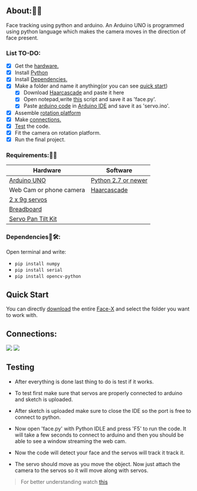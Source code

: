 
## About:🤔💭
Face tracking using python and arduino. An Arduino UNO is programmed using python language which makes the camera moves in the direction of face present.

### List TO-DO:

- [x] Get the [hardware.](https://github.com/smriti1313/Face-X/blob/master/Tracking%20using%20python%20and%20arduino/README.md#requirements)
- [x] Install [Python](https://www.howtogeek.com/197947/how-to-install-python-on-windows/)
- [x] Install [Dependencies.](https://github.com/smriti1313/Face-X/blob/master/Tracking%20using%20python%20and%20arduino/README.md#dependencies)
- [x] Make a folder and name it anything(or you can see [quick start](https://github.com/smriti1313/Face-X/blob/master/Tracking%20using%20python%20and%20arduino/README.md#quick-start))
    - [x] Download [Haarcascade](https://github.com/opencv/opencv/blob/master/data/haarcascades/haarcascade_frontalface_default.xml) and paste it here
    - [x] Open notepad,write [this](https://github.com/smriti1313/Face-X/blob/master/Tracking%20using%20python%20and%20arduino/face.py) script and save it as 'face.py'.
    - [x] Paste [arduino code](https://github.com/smriti1313/Face-X/blob/master/Tracking%20using%20python%20and%20arduino/servo.ino) in [Arduino IDE](https://www.arduino.cc/en/guide/windows) and save it as 'servo.ino'.
- [x] Assemble [rotation platform](https://www.learnrobotics.org/blog/how-to-assemble-pan-tilt-for-arduino-servos/)
- [x] Make [connections.](https://github.com/smriti1313/Face-X/blob/master/Tracking%20using%20python%20and%20arduino/README.md#connections)
- [x] [Test](https://github.com/smriti1313/Face-X/blob/master/Tracking%20using%20python%20and%20arduino/README.md#testing) the code.
- [x] Fit the camera on rotation platform.
- [x] Run the final project.

### Requirements:🧱🧱

|Hardware|Software|
|----|-----|
|[Arduino UNO](https://www.banggood.in/Wholesale-Geekcreit-UNO-R3-ATmega16U2-AVR-USB-Development-Main-Board-Geekcreit-for-Arduino-products-that-work-with-official-Arduino-boards-p-68537.html?akmClientCountry=IN&p=1L111111347088201706&cur_warehouse=CN)|[Python 2.7 or newer](https://www.howtogeek.com/197947/how-to-install-python-on-windows/)|
|Web Cam or phone camera|[Haarcascade](https://github.com/opencv/opencv/blob/master/data/haarcascades/haarcascade_frontalface_default.xml)|
|[2 x 9g servos](https://www.banggood.in/6PCS-SG92R-Micro-Digital-Servo-9g-2_5kg-For-RC-Airplane-p-1164389.html?p=1L111111347088201706&custlinkid=796242&cur_warehouse=CN)||
|[Breadboard](https://www.banggood.in/Geekcreit-MB-102-MB102-Solderless-Breadboard-+-Power-Supply-+-Jumper-Cable-Kits-p-933600.html?cur_warehouse=CN&rmmds=search)||
|[Servo Pan Tilt Kit](https://www.banggood.in/Two-DOF-Robot-PTZ-FPV-Dedicated-Nylon-PTZ-Kit-With-Two-9G-Precision-160-Degree-Servo-p-1063479.html?p=1L111111347088201706&cur_warehouse=CN)||


### Dependencies🔧🛠:
Open terminal and write:
* `pip install numpy`
* `pip install serial`
* `pip install opencv-python`


## Quick Start
You can directly [download](https://www.wikihow.com/Download-a-GitHub-Folder) the entire [Face-X](https://github.com/akshitagupta15june/Face-X) and select the folder you want to work with.


## Connections:

![ ](https://github.com/smriti1313/Face-X/blob/master/Tracking%20using%20python%20and%20arduino/connection%201.png)
![ ](https://github.com/smriti1313/Face-X/blob/master/Tracking%20using%20python%20and%20arduino/connection%202.png)

## Testing

- After everything is done last thing to do is test if it works.   
- To test first make sure that servos are properly connected to arduino and sketch is uploaded.

- After sketch is uploaded make sure to close the IDE so the port is free to connect to python.
- Now open 'face.py' with Python IDLE and press 'F5' to run the code. It will take a few seconds to connect to arduino and then you should be able to see a window streaming the web cam. 
- Now the code will detect your face and the servos will track it track it.
- The servo should move as you move the object. Now just attach the camera to the servos so it will move along with servos.

>For better understanding watch [this](https://www.youtube.com/watch?v=O3_C-R7Jrvo)
